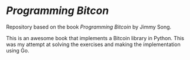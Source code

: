 # _Programming Bitcon_
Repository based on the book _Programming Bitcoin_ by Jimmy Song.

This is an awesome book that implements a Bitcoin library in Python. This was my attempt at solving the exercises and making the implementation using Go. 
